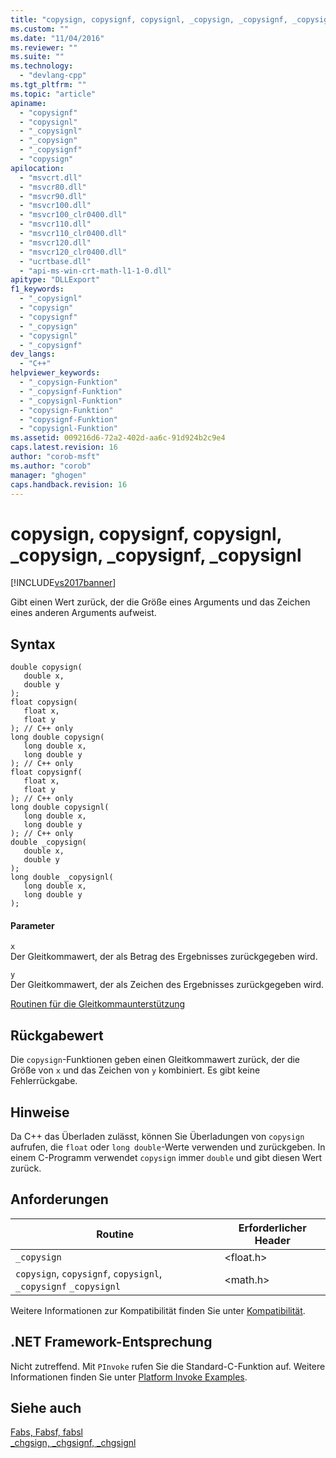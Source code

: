 ```yaml
---
title: "copysign, copysignf, copysignl, _copysign, _copysignf, _copysignl | Microsoft Docs"
ms.custom: ""
ms.date: "11/04/2016"
ms.reviewer: ""
ms.suite: ""
ms.technology: 
  - "devlang-cpp"
ms.tgt_pltfrm: ""
ms.topic: "article"
apiname: 
  - "copysignf"
  - "copysignl"
  - "_copysignl"
  - "_copysign"
  - "_copysignf"
  - "copysign"
apilocation: 
  - "msvcrt.dll"
  - "msvcr80.dll"
  - "msvcr90.dll"
  - "msvcr100.dll"
  - "msvcr100_clr0400.dll"
  - "msvcr110.dll"
  - "msvcr110_clr0400.dll"
  - "msvcr120.dll"
  - "msvcr120_clr0400.dll"
  - "ucrtbase.dll"
  - "api-ms-win-crt-math-l1-1-0.dll"
apitype: "DLLExport"
f1_keywords: 
  - "_copysignl"
  - "copysign"
  - "copysignf"
  - "_copysign"
  - "copysignl"
  - "_copysignf"
dev_langs: 
  - "C++"
helpviewer_keywords: 
  - "_copysign-Funktion"
  - "_copysignf-Funktion"
  - "_copysignl-Funktion"
  - "copysign-Funktion"
  - "copysignf-Funktion"
  - "copysignl-Funktion"
ms.assetid: 009216d6-72a2-402d-aa6c-91d924b2c9e4
caps.latest.revision: 16
author: "corob-msft"
ms.author: "corob"
manager: "ghogen"
caps.handback.revision: 16
---
```

# copysign, copysignf, copysignl, _copysign, _copysignf, _copysignl
[!INCLUDE[vs2017banner](../../assembler/inline/includes/vs2017banner.md)]

Gibt einen Wert zurück, der die Größe eines Arguments und das Zeichen eines anderen Arguments aufweist.  
  
## Syntax  
  
```  
double copysign(   
   double x,  
   double y   
);  
float copysign(   
   float x,  
   float y   
); // C++ only  
long double copysign(   
   long double x,  
   long double y   
); // C++ only  
float copysignf(   
   float x,  
   float y   
); // C++ only  
long double copysignl(   
   long double x,  
   long double y   
); // C++ only  
double _copysign(   
   double x,  
   double y   
);  
long double _copysignl(   
   long double x,  
   long double y   
);  
```  
  
#### Parameter  
 `x`  
 Der Gleitkommawert, der als Betrag des Ergebnisses zurückgegeben wird.  
  
 `y`  
 Der Gleitkommawert, der als Zeichen des Ergebnisses zurückgegeben wird.  
  
 [Routinen für die Gleitkommaunterstützung](../../c-runtime-library/floating-point-support.md)  
  
## Rückgabewert  
 Die `copysign`\-Funktionen geben einen Gleitkommawert zurück, der die Größe von `x` und das Zeichen von `y` kombiniert.  Es gibt keine Fehlerrückgabe.  
  
## Hinweise  
 Da C\+\+ das Überladen zulässt, können Sie Überladungen von `copysign` aufrufen, die `float` oder `long double`\-Werte verwenden und zurückgeben.  In einem C\-Programm verwendet `copysign` immer `double` und gibt diesen Wert zurück.  
  
## Anforderungen  
  
|Routine|Erforderlicher Header|  
|-------------|---------------------------|  
|`_copysign`|\<float.h\>|  
|`copysign`, `copysignf`, `copysignl`, `_copysignf` `_copysignl`|\<math.h\>|  
  
 Weitere Informationen zur Kompatibilität finden Sie unter [Kompatibilität](../../c-runtime-library/compatibility.md).  
  
## .NET Framework-Entsprechung  
 Nicht zutreffend. Mit `PInvoke` rufen Sie die Standard\-C\-Funktion auf. Weitere Informationen finden Sie unter [Platform Invoke Examples](../Topic/Platform%20Invoke%20Examples.md).  
  
## Siehe auch  
 [Fabs, Fabsf, fabsl](../../c-runtime-library/reference/fabs-fabsf-fabsl.md)   
 [\_chgsign, \_chgsignf, \_chgsignl](../../c-runtime-library/reference/chgsign-chgsignf-chgsignl.md)